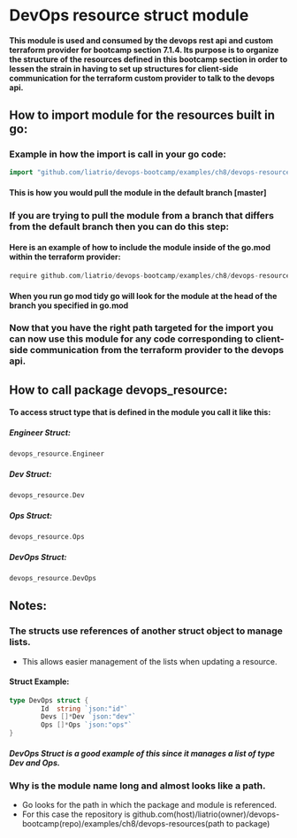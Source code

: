 # DevOps resource struct module

#### This module is used and consumed by the devops rest api and custom terraform provider for bootcamp section 7.1.4. Its purpose is to organize the structure of the resources defined in this bootcamp section in order to lessen the strain in having to set up structures for client-side communication for the terraform custom provider to talk to the devops api.

## How to import module for the resources built in go:

### Example in how the import is call in your go code:

```go
import "github.com/liatrio/devops-bootcamp/examples/ch8/devops-resources"
```

#### This is how you would pull the module in the default branch [master]

### If you are trying to pull the module from a branch that differs from the default branch then you can do this step:

#### Here is an example of how to include the module inside of the go.mod within the terraform provider:

```go
require github.com/liatrio/devops-bootcamp/examples/ch8/devops-resource [branch]
```

#### When you run go mod tidy go will look for the module at the head of the branch you specified in go.mod

### Now that you have the right path targeted for the import you can now use this module for any code corresponding to client-side communication from the terraform provider to the devops api.

## How to call package devops_resource:

#### To access struct type that is defined in the module you call it like this:

##### Engineer Struct:

```go
devops_resource.Engineer
```

##### Dev Struct:

```go
devops_resource.Dev
```

##### Ops Struct:

```go
devops_resource.Ops
```

##### DevOps Struct:

```go
devops_resource.DevOps
```

## Notes:

### The structs use references of another struct object to manage lists.

- This allows easier management of the lists when updating a resource.

#### Struct Example:

```go
type DevOps struct {
        Id  string `json:"id"`
        Devs []*Dev `json:"dev"`
        Ops []*Ops `json:"ops"`
}
```

##### DevOps Struct is a good example of this since it manages a list of type Dev and Ops.

### Why is the module name long and almost looks like a path.

- Go looks for the path in which the package and module is referenced.
- For this case the repository is github.com(host)/liatrio(owner)/devops-bootcamp(repo)/examples/ch8/devops-resources(path to package)
